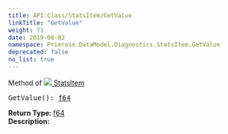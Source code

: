 ```yaml
---
title: API:Class/StatsItem/GetValue
linkTitle: "GetValue"
weight: 71
date: 2019-08-02
namespace: Primrose.DataModel.Diagnostics.StatsItem.GetValue
deprecated: false
no_list: true
---
```

Method of <a href="/docs/api-reference/Class/StatsItem"><img src="/icons/silk/default.png"/>&nbsp;StatsItem</a>
<pre class="method-declaration">
GetValue(): <a class="type" href="/docs/api-reference/System/Primitives#double">f64</a></pre>
<b>Return Type: </b>
<a class="type" href="/docs/api-reference/System/Primitives#double">f64</a>
<br/>
<b>Description: </b>